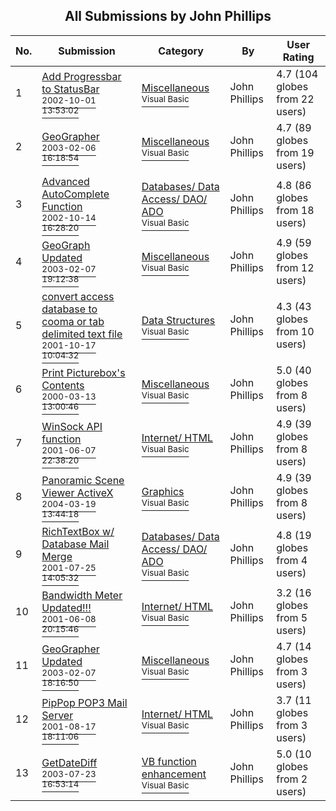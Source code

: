 ﻿<div align="center">

## All Submissions by John Phillips

</div>

No.  | Submission | Category | By   | User Rating
---- | ---------- | -------- | ---- | -----------
1 | [Add Progressbar to StatusBar<br /><sup>2002-10-01 13:53:02</sup>](https://github.com/Planet-Source-Code/john-phillips-add-progressbar-to-statusbar__1-39419) | [Miscellaneous<br /><sup>Visual Basic</sup>](../ByCategory/miscellaneous__1-1.md) | John Phillips | 4.7 (104 globes from 22 users)
2 | [GeoGrapher<br /><sup>2003-02-06 16:18:54</sup>](https://github.com/Planet-Source-Code/john-phillips-geographer__1-42997) | [Miscellaneous<br /><sup>Visual Basic</sup>](../ByCategory/miscellaneous__1-1.md) | John Phillips | 4.7 (89 globes from 19 users)
3 | [Advanced AutoComplete Function<br /><sup>2002-10-14 16:28:20</sup>](https://github.com/Planet-Source-Code/john-phillips-advanced-autocomplete-function__1-39825) | [Databases/ Data Access/ DAO/ ADO<br /><sup>Visual Basic</sup>](../ByCategory/databases-data-access-dao-ado__1-6.md) | John Phillips | 4.8 (86 globes from 18 users)
4 | [GeoGraph Updated<br /><sup>2003-02-07 19:12:38</sup>](https://github.com/Planet-Source-Code/john-phillips-geograph-updated__1-43027) | [Miscellaneous<br /><sup>Visual Basic</sup>](../ByCategory/miscellaneous__1-1.md) | John Phillips | 4.9 (59 globes from 12 users)
5 | [convert access database to cooma or tab delimited text file<br /><sup>2001-10-17 10:04:32</sup>](https://github.com/Planet-Source-Code/john-phillips-convert-access-database-to-cooma-or-tab-delimited-text-file__1-28179) | [Data Structures<br /><sup>Visual Basic</sup>](../ByCategory/data-structures__1-33.md) | John Phillips | 4.3 (43 globes from 10 users)
6 | [Print Picturebox's Contents<br /><sup>2000-03-13 13:00:46</sup>](https://github.com/Planet-Source-Code/john-phillips-print-picturebox-s-contents__1-6562) | [Miscellaneous<br /><sup>Visual Basic</sup>](../ByCategory/miscellaneous__1-1.md) | John Phillips | 5.0 (40 globes from 8 users)
7 | [WinSock API function<br /><sup>2001-06-07 22:38:20</sup>](https://github.com/Planet-Source-Code/john-phillips-winsock-api-function__1-23891) | [Internet/ HTML<br /><sup>Visual Basic</sup>](../ByCategory/internet-html__1-34.md) | John Phillips | 4.9 (39 globes from 8 users)
8 | [Panoramic Scene Viewer ActiveX<br /><sup>2004-03-19 13:44:18</sup>](https://github.com/Planet-Source-Code/john-phillips-panoramic-scene-viewer-activex__1-52485) | [Graphics<br /><sup>Visual Basic</sup>](../ByCategory/graphics__1-46.md) | John Phillips | 4.9 (39 globes from 8 users)
9 | [RichTextBox w/ Database Mail Merge<br /><sup>2001-07-25 14:05:32</sup>](https://github.com/Planet-Source-Code/john-phillips-richtextbox-w-database-mail-merge__1-25489) | [Databases/ Data Access/ DAO/ ADO<br /><sup>Visual Basic</sup>](../ByCategory/databases-data-access-dao-ado__1-6.md) | John Phillips | 4.8 (19 globes from 4 users)
10 | [Bandwidth Meter Updated\!\!\!<br /><sup>2001-06-08 20:15:46</sup>](https://github.com/Planet-Source-Code/john-phillips-bandwidth-meter-updated__1-23905) | [Internet/ HTML<br /><sup>Visual Basic</sup>](../ByCategory/internet-html__1-34.md) | John Phillips | 3.2 (16 globes from 5 users)
11 | [GeoGrapher Updated<br /><sup>2003-02-07 18:16:50</sup>](https://github.com/Planet-Source-Code/john-phillips-geographer-updated__1-43023) | [Miscellaneous<br /><sup>Visual Basic</sup>](../ByCategory/miscellaneous__1-1.md) | John Phillips | 4.7 (14 globes from 3 users)
12 | [PipPop POP3 Mail Server<br /><sup>2001-08-17 18:11:06</sup>](https://github.com/Planet-Source-Code/john-phillips-pippop-pop3-mail-server__1-26318) | [Internet/ HTML<br /><sup>Visual Basic</sup>](../ByCategory/internet-html__1-34.md) | John Phillips | 3.7 (11 globes from 3 users)
13 | [GetDateDiff<br /><sup>2003-07-23 16:53:14</sup>](https://github.com/Planet-Source-Code/john-phillips-getdatediff__1-47130) | [VB function enhancement<br /><sup>Visual Basic</sup>](../ByCategory/vb-function-enhancement__1-25.md) | John Phillips | 5.0 (10 globes from 2 users)

